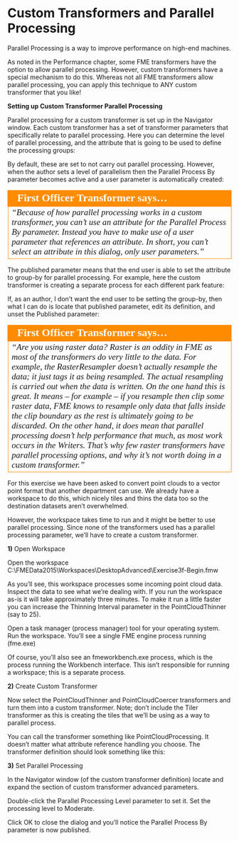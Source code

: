 # Custom Transformers and Parallel Processing

Parallel Processing is a way to improve performance on high-end machines.

As noted in the Performance chapter, some FME transformers have the option to allow parallel processing. However, custom transformers have a special mechanism to do this. Whereas not all FME transformers allow parallel processing, you can apply this technique to ANY custom transformer that you like!

**Setting up Custom Transformer Parallel Processing**

Parallel processing for a custom transformer is set up in the Navigator window.
Each custom transformer has a set of transformer parameters that specifically relate to parallel processing. Here you can determine the level of parallel processing, and the attribute that is going to be used to define the processing groups:

By default, these are set to not carry out parallel processing. However, when the author sets a level of parallelism then the Parallel Process By parameter becomes active and a user parameter is automatically created:

<table style="border-spacing: 0px">
<tr>
<td style="vertical-align:middle;background-color:darkorange;border: 2px solid darkorange">
<i class="fa fa-quote-left fa-lg fa-pull-left fa-fw" style="color:white;padding-right: 12px;vertical-align:text-top"></i>
<span style="color:white;font-size:x-large;font-weight: bold;font-family:serif">First Officer Transformer says…</span>
</td>
</tr>

<tr>
<td style="border: 1px solid darkorange">
<span style="font-family:serif; font-style:italic; font-size:larger">
“Because of how parallel processing works in a custom transformer, you
can’t use an attribute for the Parallel Process By parameter. Instead you
have to make use of a user parameter that references an attribute.
In short, you can’t select an attribute in this dialog, only user parameters.”
</span>
</td>
</tr>
</table>

The published parameter means that the end user is able to set the attribute to group-by for parallel processing. For example, here the custom transformer is creating a separate process for each different park feature:

If, as an author, I don’t want the end user to be setting the group-by, then what I can do is locate that published parameter, edit its definition, and unset the Published parameter:

<table style="border-spacing: 0px">
<tr>
<td style="vertical-align:middle;background-color:darkorange;border: 2px solid darkorange">
<i class="fa fa-quote-left fa-lg fa-pull-left fa-fw" style="color:white;padding-right: 12px;vertical-align:text-top"></i>
<span style="color:white;font-size:x-large;font-weight: bold;font-family:serif">First Officer Transformer says…</span>
</td>
</tr>

<tr>
<td style="border: 1px solid darkorange">
<span style="font-family:serif; font-style:italic; font-size:larger">
“Are you using raster data?
Raster is an oddity in FME as most of the transformers do very little to the
data. For example, the RasterResampler doesn’t actually resample the data; it just tags
it as being resampled. The actual resampling is carried out when the data is written.
On the one hand this is great. It means – for example – if you resample then clip some
raster data, FME knows to resample only data that falls inside the clip boundary as the
rest is ultimately going to be discarded.
On the other hand, it does mean that parallel processing doesn’t help performance that
much, as most work occurs in the Writers. That’s why few raster transformers have
parallel processing options, and why it’s not worth doing in a custom transformer.”
</span>
</td>
</tr>
</table>

For this exercise we have been asked to convert point clouds to a vector point format that another department can use. We already have a workspace to do this, which nicely tiles and thins the data too so the destination datasets aren’t overwhelmed.

However, the workspace takes time to run and it might be better to use parallel processing.
Since none of the transformers used has a parallel processing parameter, we’ll have to create a custom transformer.

**1)** Open Workspace

Open the workspace C:\FMEData2015\Workspaces\DesktopAdvanced\Exercise3f-Begin.fmw

As you’ll see, this workspace processes some incoming point cloud data. Inspect the data to see what we’re dealing with. If you run the workspace as-is it will take approximately three minutes. To make it run a little faster you can increase the Thinning Interval parameter in the PointCloudThinner (say to 25).

Open a task manager (process manager) tool for your operating system. Run the workspace. You’ll see a single FME engine process running (fme.exe)

Of course, you’ll also see an fmeworkbench.exe process, which is the process running the Workbench interface. This isn’t responsible for running a workspace; this is a separate process.

**2)** Create Custom Transformer

Now select the PointCloudThinner and PointCloudCoercer transformers and turn them into a custom transformer. Note; don’t include the Tiler transformer as this is creating the tiles that we’ll be using as a way to parallel process.

You can call the transformer something like PointCloudProcessing. It doesn’t matter what attribute reference handling you choose.
The transformer definition should look something like this:

**3)** Set Parallel Processing

In the Navigator window (of the custom transformer definition) locate and expand the section of custom transformer advanced parameters.

Double-click the Parallel Processing Level parameter to set it. Set the processing level to Moderate.

Click OK to close the dialog and you’ll notice the Parallel Process By parameter is now published.